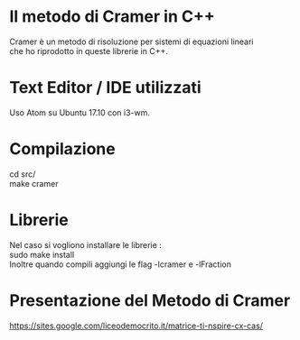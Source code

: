 
# Il metodo di Cramer in C++
Cramer è un metodo di risoluzione per sistemi di equazioni lineari  
che ho riprodotto in queste librerie in C++.

# Text Editor / IDE utilizzati
Uso Atom su Ubuntu 17.10 con i3-wm.
 
# Compilazione
cd src/  
make cramer

# Librerie
Nel caso si vogliono installare le librerie :  
sudo make install  
Inoltre quando compili aggiungi le flag -lcramer e -lFraction  

# Presentazione del Metodo di Cramer
https://sites.google.com/liceodemocrito.it/matrice-ti-nspire-cx-cas/  
